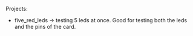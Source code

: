 Projects:

* five_red_leds -> testing 5 leds at once. Good for testing both the leds and the pins of the card.


